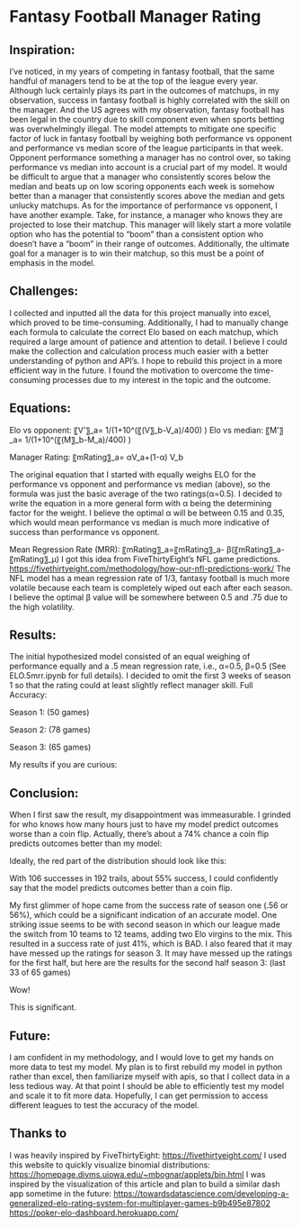 # Fantasy Football Manager Rating
  

## Inspiration:
I’ve noticed, in my years of competing in fantasy football, that the same handful of managers tend to be at the top of the league every year. Although luck certainly plays its part in the outcomes of matchups, in my observation, success in fantasy football is highly correlated with the skill on the manager. And the US agrees with my observation, fantasy football has been legal in the country due to skill component even when sports betting was overwhelmingly illegal. The model attempts to mitigate one specific factor of luck in fantasy football by weighing both performance vs opponent and performance vs median score of the league participants in that week. Opponent performance something a manager has no control over, so taking performance vs median into account is a crucial part of my model. It would be difficult to argue that a manager who consistently scores below the median and beats up on low scoring opponents each week is somehow better than a manager that consistently scores above the median and gets unlucky matchups. As for the importance of performance vs opponent, I have another example. Take, for instance, a manager who knows they are projected to lose their matchup. This manager will likely start a more volatile option who has the potential to “boom” than a consistent option who doesn’t have a “boom” in their range of outcomes. Additionally, the ultimate goal for a manager is to win their matchup, so this must be a point of emphasis in the model.

## Challenges:
I collected and inputted all the data for this project manually into excel, which proved to be time-consuming. Additionally, I had to manually change each formula to calculate the correct Elo based on each matchup, which required a large amount of patience and attention to detail. I believe I could make the collection and calculation process much easier with a better understanding of python and API’s. I hope to rebuild this project in a more efficient way in the future. I found the motivation to overcome the time-consuming processes due to my interest in the topic and the outcome.

## Equations:
Elo vs opponent:
〖V'〗_a=  1/(1+10^(〖(V〗_b-V_a)/400) )
Elo vs median:
〖M'〗_a=  1/(1+10^(〖(M〗_b-M_a)/400) )


Manager Rating:
〖mRating〗_a= αV_a+(1-α) V_b

The original equation that I started with equally weighs ELO for the performance vs opponent and performance vs median (above), so the formula was just the basic average of the two ratings(α=0.5). I decided to write the equation in a more general form with α being the determining factor for the weight. I believe the optimal α will be between 0.15 and 0.35, which would mean performance vs median is much more indicative of success than performance vs opponent.  

Mean Regression Rate (MRR):
〖mRating〗_a=〖mRating〗_a- β(〖mRating〗_a- 〖mRating〗_μ)
I got this idea from FiveThirtyEight’s NFL game predictions.
https://fivethirtyeight.com/methodology/how-our-nfl-predictions-work/ 
The NFL model has a mean regression rate of 1/3, fantasy football is much more volatile because each team is completely wiped out each after each season. I believe the optimal β value will be somewhere between 0.5 and .75 due to the high volatility.

## Results:
The initial hypothesized model consisted of an equal weighing of performance equally and a .5 mean regression rate, i.e., α=0.5, β=0.5 (See ELO.5mrr.ipynb for full details). I decided to omit the first 3 weeks of season 1 so that the rating could at least slightly reflect manager skill.
Full Accuracy:
 
Season 1: (50 games)
 
Season 2: (78 games)
 
Season 3: (65 games)
 
 









My results if you are curious:
 
## Conclusion:
When I first saw the result, my disappointment was immeasurable. I grinded for who knows how many hours just to have my model predict outcomes worse than a coin flip.
Actually, there’s about a 74% chance a coin flip predicts outcomes better than my model:
 
Ideally, the red part of the distribution should look like this:
 
With 106 successes in 192 trails, about 55% success, I could confidently say that the model predicts outcomes better than a coin flip. 

My first glimmer of hope came from the success rate of season one (.56 or 56%), which could be a significant indication of an accurate model.
One striking issue seems to be with second season in which our league made the switch from 10 teams to 12 teams, adding two Elo virgins to the mix. This resulted in a success rate of just 41%, which is BAD. I also feared that it may have messed up the ratings for season 3.
It may have messed up the ratings for the first half, but here are the results for the second half season 3: (last 33 of 65 games)
 
Wow!
 
This is significant.
## Future:
I am confident in my methodology, and I would love to get my hands on more data to test my model. My plan is to first rebuild my model in python rather than excel, then familiarize myself with apis, so that I collect data in a less tedious way. At that point I should be able to efficiently test my model and scale it to fit more data. Hopefully, I can get permission to access different leagues to test the accuracy of the model.


## Thanks to
I was heavily inspired by FiveThirtyEight:
https://fivethirtyeight.com/ 
I used this website to quickly visualize binomial distributions:
https://homepage.divms.uiowa.edu/~mbognar/applets/bin.html 
I was inspired by the visualization of this article and plan to build a similar dash app sometime in the future:
https://towardsdatascience.com/developing-a-generalized-elo-rating-system-for-multiplayer-games-b9b495e87802 
https://poker-elo-dashboard.herokuapp.com/ 


